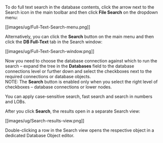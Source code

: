 To do full text search in the database contents, click the arrow next to the Search icon in the main toolbar and then click **File Search** on the dropdown menu:

[[images/ug/Full-Text-Search-menu.png]]

Alternatively, you can click the **Search** button on the main menu and then click the **DB Full-Text** tab in the Search window:

[[images/ug/Full-Text-Search-window.png]]

Now you need to choose the database connection against which to run the search – expand the tree in the **Databases** field to the database connections level or further down and select the checkboxes next to the required connections or database objects.  
NOTE: The **Search** button is enabled only when you select the right level of checkboxes – database connections or lower nodes.

You can apply case-sensitive search, fast search and search in numbers and LOBs.

After you click **Search**, the results open in a separate Search view:

[[images/ug/Search-results-view.png]]

Double-clicking a row in the Search view opens the respective object in a dedicated Database Object editor.